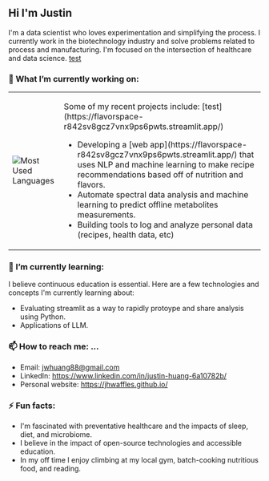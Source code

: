 ## Hi I'm Justin

I'm a data scientist who loves experimentation and simplifying the process. I currently work in the biotechnology industry and solve problems related to process and manufacturing. I'm focused on the intersection of healthcare and data science. [test](https://flavorspace-r842sv8gcz7vnx9ps6pwts.streamlit.app/)

### 🔭 What I’m currently working on:

<table>
  <tr>
    <td>
        <img src="https://github-readme-stats.vercel.app/api/top-langs/?username=jhwaffles&layout=compact&hide=css,html" alt="Most Used Languages">
    </td>
    <td>
      <p>
        Some of my recent projects include: [test](https://flavorspace-r842sv8gcz7vnx9ps6pwts.streamlit.app/)
        <ul>
          <li>Developing a [web app](https://flavorspace-r842sv8gcz7vnx9ps6pwts.streamlit.app/) that uses NLP and machine learning to make recipe recommendations based off of nutrition and flavors. </li>
          <li>Automate spectral data analysis and machine learning to predict offline metabolites measurements. </li>
          <li>Building tools to log and analyze personal data (recipes, health data, etc)</li>
        </ul>
      </p>
    </td>
  </tr>
</table>

### 🌱 I’m currently learning:

I believe continuous education is essential. Here are a few technologies and concepts I'm currently learning about:

- Evaluating streamlit as a way to rapidly protoype and share analysis using Python.
- Applications of LLM.
  
### 📫 How to reach me: ...

- Email:  jwhuang88@gmail.com
- LinkedIn: https://www.linkedin.com/in/justin-huang-6a10782b/
- Personal website: https://jhwaffles.github.io/

### ⚡ Fun facts: 

- I'm fascinated with preventative healthcare and the impacts of sleep, diet, and microbiome.
- I believe in the impact of open-source technologies and accessible education.
- In my off time I enjoy climbing at my local gym, batch-cooking nutritious food, and reading.

<!--
**jhwaffles/jhwaffles** is a ✨ _special_ ✨ repository because its `README.md` (this file) appears on your GitHub profile.

Here are some ideas to get you started:

- 🔭 I’m currently working on ...
- 🌱 I’m currently learning ...
- 👯 I’m looking to collaborate on ...
- 🤔 I’m looking for help with ...
- 💬 Ask me about ...

- 😄 Pronouns: ...
- ⚡ Fun fact: ...
-->
